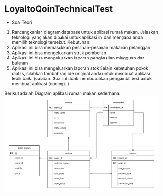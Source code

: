 # LoyaltoQoinTechnicalTest
- Soal Teori
1. Rancangkanlah diagram database untuk aplikasi rumah makan.
Jelaskan teknologi yang akan dipakai untuk aplikasi ini dan mengapa anda memilih teknologi
tersebut.
Kebutuhan:
1. Aplikasi ini bisa memasukkan pesanan-pesanan makanan pelanggan
2. Aplikasi ini bisa mengeluarkan struk pembelian
3. Aplikasi ini bisa mengeluarkan laporan penghasilan mingguan dan bulanan
4. Aplikasi ini bisa mengeluarkan laporan stok
Selain kebutuhan pokok diatas, silahkan tambahkan ide original anda untuk membuat aplikasi
lebih baik.
(catatan: Soal ini tidak membutuhkan pengambil test untuk membuat aplikasi (coding). )

Berikut adalah Diagram aplikasi rumah makan sederhana:
<img src="Soal-1/diagram.PNG">
